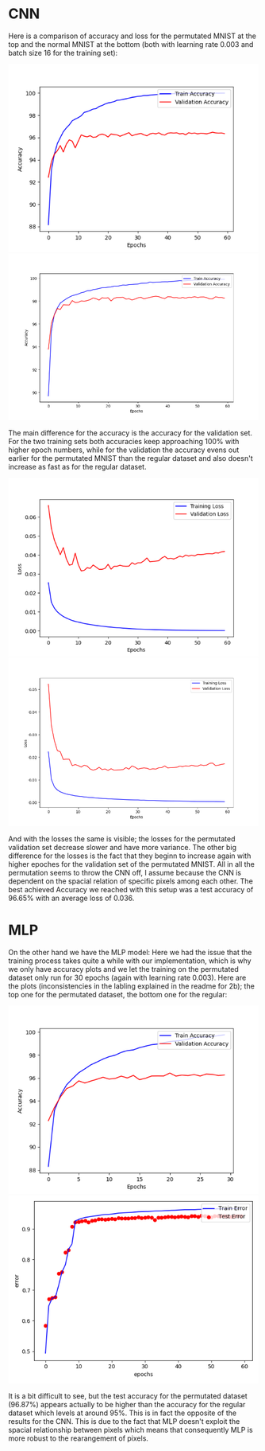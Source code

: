 # CNN

Here is a comparison of accuracy and loss for the permutated MNIST at the top and the normal MNIST at the bottom (both with learning rate 0.003 and batch size 16 for the training set):

![Accuracy CNN permutated](/2d/accuracy_cnn_60epochs.png)
![Accuracy CNN](/2c/2c_accuracy_plot.png)

The main difference for the accuracy is the accuracy for the validation set. For the two training sets both accuracies keep approaching 100% with higher epoch numbers, while for the validation the accuracy evens out earlier for the permutated MNIST than the regular dataset and also doesn't increase as fast as for the regular dataset. 

![Accuracy CNN permutated](/2d/loss_cnn_60epochs.png) 
![Loss CNN](/2c/2c_loss_plot.png)

And with the losses the same is visible; the losses for the permutated validation set decrease slower and have more variance. The other big difference for the losses is the fact that they beginn to increase again with higher epoches for the validation set of the permutated MNIST. All in all the permutation seems to throw the CNN off, I assume because the CNN is dependent on the spacial relation of specific pixels among each other. The best achieved Accuracy we reached with this setup was a test accuracy of 96.65% with an average loss of 0.036.


# MLP

On the other hand we have the MLP model: Here we had the issue that the training process takes quite a while with our implementation, which is why we only have accuracy plots and we let the training on the permutated dataset only run for 30 epochs (again with learning rate 0.003). Here are the plots (inconsistencies in the labling explained in the readme for 2b); the top one for the permutated dataset, the bottom one for the regular:

![Accuracy MLP permutated](/2d/accuracy_mlp_30epochs.png) ![Accuracy MLP regular dataset](/2b/myplot5.png)

It is a bit difficult to see, but the test accuracy for the permutated dataset (96.87%) appears actually to be higher than the accuracy for the regular dataset which levels at around 95%. This is in fact the opposite of the results for the CNN. This is due to the fact that MLP doesn't exploit the spacial relationship between pixels which means that consequently MLP is more robust to the rearangement of pixels. 
